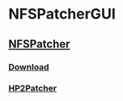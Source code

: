 # NFSPatcherGUI

## [NFSPatcher](https://github.com/KilLo445/NFSPatcher)

### [Download](https://github.com/KilLo445/NFSPatcher/releases/tag/gui)

### [HP2Patcher](https://github.com/KilLo445/NFSPatcherGUI/releases/tag/hp2)
